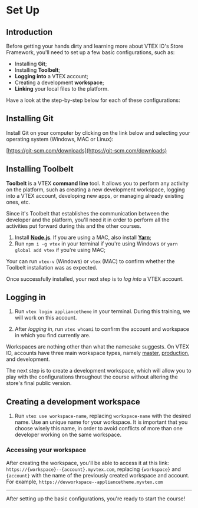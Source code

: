 # Set Up

## Introduction

Before getting your hands dirty and learning more about VTEX IO's Store Framework, you'll need to set up a few basic configurations, such as:

- Installing **Git**;
- Installing **Toolbelt**;
- **Logging into** a VTEX account;
- Creating a development **workspace**;
- **Linking** your local files to the platform.

Have a look at the step-by-step below for each of these configurations:

## Installing Git

Install Git on your computer by clicking on the link below and selecting your operating system (Windows, MAC or Linux):

[https://git-scm.com/downloads](https://git-scm.com/downloads)

## Installing Toolbelt

**Toolbelt** is a VTEX **command line** tool. It allows you to perform any activity on the platform, such as creating a new development workspace, logging into a VTEX account, developing new apps, or managing already existing ones, etc.

Since it's Toolbelt that establishes the communication between the developer and the platform, you'll need it in order to perform all the activities put forward during this and the other courses.

1. Install [**Node.js**](https://nodejs.org/). If you are using a MAC, also install [**Yarn**](https://yarnpkg.com/);
2. Run `npm i -g vtex` in your terminal if you're using Windows or `yarn global add vtex` if you're using MAC;

Your can run `vtex-v` (Windows) or `vtex` (MAC) to confirm whether the Toolbelt installation was as expected.

Once successfully installed, your next step is to _log into_ a VTEX account.

## Logging in

1. Run `vtex login appliancetheme` in your terminal. During this training, we will work on this account.

2. After _logging in_, run `vtex whoami` to confirm the account and workspace in which you find currently are.

Workspaces are nothing other than what the namesake suggests. On VTEX IO, accounts have three main workspace types, namely [master](https://developers.vtex.com/vtex-developer-docs/docs/vtex-io-documentation-promoting-a-workspace-to-master), [production](https://developers.vtex.com/vtex-developer-docs/docs/vtex-io-documentation-creating-a-production-workspace), and development.

The next step is to create a development workspace, which will allow you to play with the configurations throughout the course without altering the store's final public version.

## Creating a development workspace

1. Run `vtex use workspace-name`, replacing `workspace-name` with the desired name. Use an unique name for your workspace. It is important that you choose wisely this name, in order to avoid conflicts of more than one developer working on the same workspace.

### Accessing your workspace

After creating the workspace, you'll be able to access it at this link: `https://{workspace}--{account}.myvtex.com`, replacing `{workspace}` and `{account}` with the name of the previously created workspace and account. For example, `https://devworkspace--appliancetheme.myvtex.com`

---

After setting up the basic configurations, you're ready to start the course!
